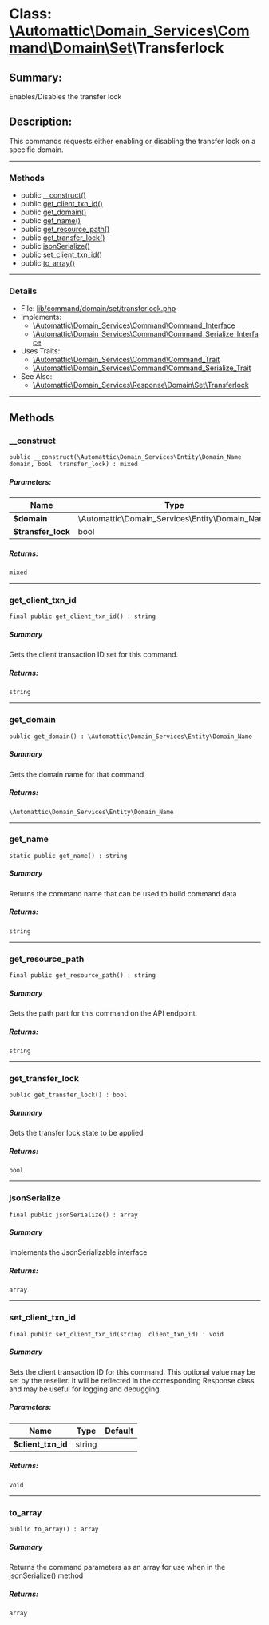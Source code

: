 # Class: [\Automattic](../namespaces/automattic.md)[\Domain_Services](../namespaces/automattic-domain-services.md)[\Command](../namespaces/automattic-domain-services-command.md)[\Domain](../namespaces/automattic-domain-services-command-domain.md)[\Set](../namespaces/automattic-domain-services-command-domain-set.md)\Transferlock

## Summary:

Enables/Disables the transfer lock

## Description:

This commands requests either enabling or disabling the transfer lock on a specific domain.


---

### Methods

* public [__construct()](#method___construct)
* public [get_client_txn_id()](#method_get_client_txn_id)
* public [get_domain()](#method_get_domain)
* public [get_name()](#method_get_name)
* public [get_resource_path()](#method_get_resource_path)
* public [get_transfer_lock()](#method_get_transfer_lock)
* public [jsonSerialize()](#method_jsonSerialize)
* public [set_client_txn_id()](#method_set_client_txn_id)
* public [to_array()](#method_to_array)

---

### Details

* File: [lib/command/domain/set/transferlock.php](../../lib/command/domain/set/transferlock.php)
* Implements:
  * [\Automattic\Domain_Services\Command\Command_Interface](../classes/Automattic-Domain-Services-Command-Command-Interface.md)
  * [\Automattic\Domain_Services\Command\Command_Serialize_Interface](../classes/Automattic-Domain-Services-Command-Command-Serialize-Interface.md)
* Uses Traits:
  * [\Automattic\Domain_Services\Command\Command_Trait](../classes/Automattic-Domain-Services-Command-Command-Trait.md)
  * [\Automattic\Domain_Services\Command\Command_Serialize_Trait](../classes/Automattic-Domain-Services-Command-Command-Serialize-Trait.md)
* See Also:
  * [\Automattic\Domain_Services\Response\Domain\Set\Transferlock](../classes/Automattic-Domain-Services-Response-Domain-Set-Transferlock.md)

---

## Methods

<a id="method___construct"></a>
### __construct

```
public __construct(\Automattic\Domain_Services\Entity\Domain_Name  domain, bool  transfer_lock) : mixed
```

##### Parameters:

| Name | Type | Default |
|------|------|---------|
| **$domain** | \Automattic\Domain_Services\Entity\Domain_Name |  |
| **$transfer_lock** | bool |  |

##### Returns:

```
mixed
```

---

<a id="method_get_client_txn_id"></a>
### get_client_txn_id

```
final public get_client_txn_id() : string
```

##### Summary

Gets the client transaction ID set for this command.

##### Returns:

```
string
```

---

<a id="method_get_domain"></a>
### get_domain

```
public get_domain() : \Automattic\Domain_Services\Entity\Domain_Name
```

##### Summary

Gets the domain name for that command

##### Returns:

```
\Automattic\Domain_Services\Entity\Domain_Name
```

---

<a id="method_get_name"></a>
### get_name

```
static public get_name() : string
```

##### Summary

Returns the command name that can be used to build command data

##### Returns:

```
string
```

---

<a id="method_get_resource_path"></a>
### get_resource_path

```
final public get_resource_path() : string
```

##### Summary

Gets the path part for this command on the API endpoint.

##### Returns:

```
string
```

---

<a id="method_get_transfer_lock"></a>
### get_transfer_lock

```
public get_transfer_lock() : bool
```

##### Summary

Gets the transfer lock state to be applied

##### Returns:

```
bool
```

---

<a id="method_jsonSerialize"></a>
### jsonSerialize

```
final public jsonSerialize() : array
```

##### Summary

Implements the JsonSerializable interface

##### Returns:

```
array
```

---

<a id="method_set_client_txn_id"></a>
### set_client_txn_id

```
final public set_client_txn_id(string  client_txn_id) : void
```

##### Summary

Sets the client transaction ID for this command. This optional value may be set by the reseller. It will be
reflected in the corresponding Response class and may be useful for logging and debugging.

##### Parameters:

| Name | Type | Default |
|------|------|---------|
| **$client_txn_id** | string |  |

##### Returns:

```
void
```

---

<a id="method_to_array"></a>
### to_array

```
public to_array() : array
```

##### Summary

Returns the command parameters as an array for use when in the jsonSerialize() method

##### Returns:

```
array
```

